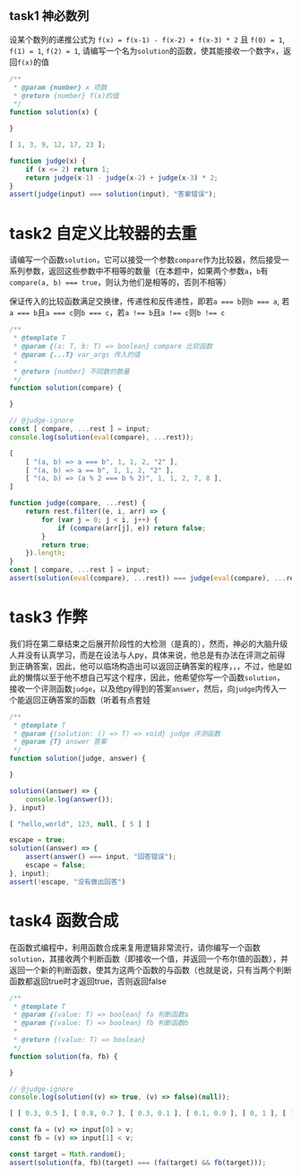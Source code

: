 
## task1 神必数列

设某个数列的递推公式为 `f(x) = f(x-1) - f(x-2) + f(x-3) * 2` 且 `f(0) = 1`, `f(1) = 1`, `f(2) = 1`, 请编写一个名为`solution`的函数，使其能接收一个数字`x`，返回`f(x)`的值

```js init
/**
 * @param {number} x 项数
 * @return {number} f(x)的值
 */
function solution(x) {

}
```

```js input
[ 1, 3, 9, 12, 17, 23 ];
```

```js judger
function judge(x) {
    if (x <= 2) return 1;
    return judge(x-1) - judge(x-2) + judge(x-3) * 2;
}
assert(judge(input) === solution(input), "答案错误");
```

# task2 自定义比较器的去重

请编写一个函数`solution`，它可以接受一个参数`compare`作为比较器，然后接受一系列参数，返回这些参数中不相等的数量（在本题中，如果两个参数`a`，`b`有`compare(a, b) === true`，则认为他们是相等的，否则不相等）

保证传入的比较函数满足交换律，传递性和反传递性，即若`a === b`则`b === a`, 若`a === b`且`a === c`则`b === c`，若`a !== b`且`a !== c`则`b !== c`

```js init
/**
 * @template T
 * @param {(a: T, b: T) => boolean} compare 比较函数
 * @param {...T} var_args 传入的值
 *
 * @return {number} 不同数的数量
 */
function solution(compare) {

}

// @judge-ignore
const [ compare, ...rest ] = input;
console.log(solution(eval(compare), ...rest));
```

```js input
[
    [ "(a, b) => a === b", 1, 1, 2, "2" ],
    [ "(a, b) => a == b", 1, 1, 2, "2" ],
    [ "(a, b) => (a % 2 === b % 2)", 1, 1, 2, 7, 8 ],
]
```

```js judger
function judge(compare, ...rest) {
    return rest.filter((e, i, arr) => {
        for (var j = 0; j < i, j++) {
            if (compare(arr[j], e)) return false;
        }
        return true;
    }).length;
}
const [ compare, ...rest ] = input;
assert(solution(eval(compare), ...rest)) === judge(eval(compare), ...rest));
```

# task3 作弊

我们将在第二章结束之后展开阶段性的大检测（是真的），然而，神必的大脑升级人并没有认真学习，而是在设法与人py，具体来说，他总是有办法在评测之前得到正确答案，因此，他可以临场构造出可以返回正确答案的程序，，，不过，他是如此的懒惰以至于他不想自己写这个程序，因此，他希望你写一个函数`solution`，接收一个评测函数`judge`，以及他py得到的答案`answer`，然后，向`judge`内传入一个能返回正确答案的函数（听着有点套娃

```js init
/**
 * @template T
 * @param {(solution: () => T) => void} judge 评测函数
 * @param {T} answer 答案
 */
function solution(judge, answer) {

}

solution((answer) => {
    console.log(answer());
}, input)
```

```js input
[ "hello,world", 123, null, [ 5 ] ]
```

```js judger
escape = true;
solution((answer) => {
    assert(answer() === input, "回答错误");
    escape = false;
}, input);
assert(!escape, "没有做出回答")
```

# task4 函数合成

在函数式编程中，利用函数合成来复用逻辑非常流行，请你编写一个函数`solution`，其接收两个判断函数（即接收一个值，并返回一个布尔值的函数），并返回一个新的判断函数，使其为这两个函数的与函数（也就是说，只有当两个判断函数都返回true时才返回true，否则返回false

```js init
/**
 * @template T
 * @param {(value: T) => boolean} fa 判断函数a
 * @param {(value: T) => boolean} fb 判断函数b
 * 
 * @return {(value: T) => boolean}
 */
function solution(fa, fb) {

}

// @judge-ignore
console.log(solution((v) => true, (v) => false)(null));
```

```js input
[ [ 0.3, 0.5 ], [ 0.8, 0.7 ], [ 0.3, 0.1 ], [ 0.1, 0.9 ], [ 0, 1 ], [ 1, 1 ], [ 0.15, 0.35] ]
```

```js judger
const fa = (v) => input[0] > v; 
const fb = (v) => input[1] < v;

const target = Math.random();
assert(solution(fa, fb)(target) === (fa(target) && fb(target)));
```
